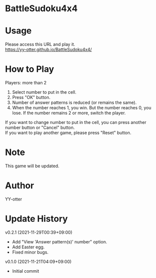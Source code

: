 # BattleSudoku4x4

# Usage
Please access this URL and play it.<br>
https://yy-otter.github.io/BattleSudoku4x4/
 
# How to Play
Players: more than 2

1. Select number to put in the cell.
2. Press "OK" button.
3. Number of answer patterns is reduced (or remains the same).
4. When the number reaches 1, you win. But the number reaches 0, you lose. If the number remains 2 or more, switch the player.

If you want to change number to put in the cell, you can press another number button or "Cancel" button.<br>
If you want to play another game, please press "Reset" button.

# Note
This game will be updated.
 
# Author
YY-otter

# Update History
v0.2.1 (2021-11-29T00:39+09:00)<br>
- Add "View 'Answer pattern(s)' number" option.
- Add Easter egg.
- Fixed minor bugs.

v0.1.0 (2021-11-21T04:09+09:00)<br>
- Initial commit
